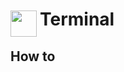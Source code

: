 
<h1>
	<img src="~/icon.svg" style="float: left; width: 42px; margin: 3px 5px 0 0;">
	Terminal
</h1>

## How to
